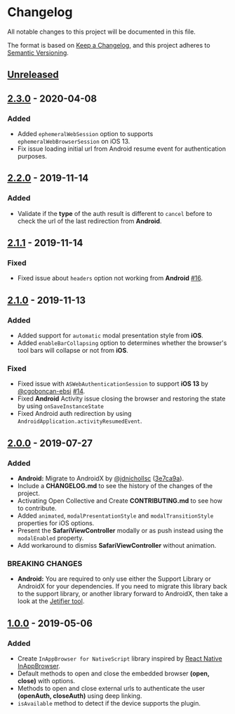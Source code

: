 # Changelog
All notable changes to this project will be documented in this file.

The format is based on [Keep a Changelog](https://keepachangelog.com/en/1.0.0/),
and this project adheres to [Semantic Versioning](https://semver.org/spec/v2.0.0.html).

<!-- TODO: Add new releases in the following format
## [new tag] - tag date
### Added 
for new features.
### Changed
for changes in existing functionality.
### Deprecated
for soon-to-be removed features.
### Removed
for now removed features.
### Fixed
for any bug fixes.
### Security 
in case of vulnerabilities.
-->

## [Unreleased]

## [2.3.0] - 2020-04-08
### Added
- Added `ephemeralWebSession` option to supports `ephemeralWebBrowserSession` on iOS 13.
- Fix issue loading initial url from Android resume event for authentication purposes.

## [2.2.0] - 2019-11-14
### Added
- Validate if the **type** of the auth result is different to `cancel` before to check the url of the last redirection from **Android**.

## [2.1.1] - 2019-11-14
### Fixed
- Fixed issue about `headers` option not working from **Android** [#16](https://github.com/proyecto26/nativescript-inappbrowser/issues/16).

## [2.1.0] - 2019-11-13
### Added
- Added support for `automatic` modal presentation style from **iOS**.
- Added `enableBarCollapsing` option to determines whether the browser's tool bars will collapse or not from **iOS**.

### Fixed
- Fixed issue with `ASWebAuthenticationSession` to support **iOS 13** by [@cgoboncan-ebsi](https://github.com/cgoboncan-ebsi) [#14](https://github.com/proyecto26/nativescript-inappbrowser/issues/14).
- Fixed **Android** Activity issue closing the browser and restoring the state by using `onSaveInstanceState`
- Fixed Android auth redirection by using `AndroidApplication.activityResumedEvent`.

## [2.0.0] - 2019-07-27
### Added
- **Android:** Migrate to AndroidX by [@jdnichollsc](https://github.com/jdnichollsc) ([3e7ca9a](https://github.com/proyecto26/nativescript-inappbrowser/commit/3e7ca9a6f41f182a62b61435ef13c9c5fa043978)).
- Include a **CHANGELOG.md** to see the history of the changes of the project.
- Activating Open Collective and Create **CONTRIBUTING.md** to see how to contribute.
- Added `animated`, `modalPresentationStyle` and `modalTransitionStyle` properties for iOS options.
- Present the **SafariViewController** modally or as push instead using the `modalEnabled` property.
- Add workaround to dismiss **SafariViewController** without animation.

### BREAKING CHANGES

- **Android:** You are required to only use either the Support Library or AndroidX for your dependencies. If you need to migrate this library back to the support library, or another library forward to AndroidX, then take a look at the [Jetifier tool](https://github.com/mikehardy/jetifier).

## [1.0.0] - 2019-05-06
### Added
- Create `InAppBrowser for NativeScript` library inspired by [React Native InAppBrowser](https://github.com/proyecto26/react-native-inappbrowser).
- Default methods to open and close the embedded browser **(open, close)** with options.
- Methods to open and close external urls to authenticate the user **(openAuth, closeAuth)** using deep linking.
- `isAvailable` method to detect if the device supports the plugin.

[Unreleased]: https://github.com/proyecto26/nativescript-inappbrowser/compare/v2.3.0...HEAD
[2.3.0]: https://github.com/proyecto26/nativescript-inappbrowser/compare/v2.2.0...v2.3.0
[2.2.0]: https://github.com/proyecto26/nativescript-inappbrowser/compare/v2.1.1...v2.2.0
[2.1.1]: https://github.com/proyecto26/nativescript-inappbrowser/compare/v2.1.0...v2.1.1
[2.1.0]: https://github.com/proyecto26/nativescript-inappbrowser/compare/v2.0.0...v2.1.0
[2.0.0]: https://github.com/proyecto26/nativescript-inappbrowser/compare/v1.0.0...v2.0.0
[1.0.0]: https://github.com/proyecto26/nativescript-inappbrowser/releases/tag/v1.0.0
